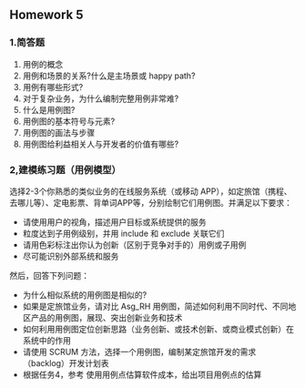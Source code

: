 ## Homework 5
### 1.简答题
1. 用例的概念
2. 用例和场景的关系?什么是主场景或 happy path?
3. 用例有哪些形式?
4. 对于复杂业务，为什么编制完整用例非常难?
5. 什么是用例图?
6. 用例图的基本符号与元素?
7. 用例图的画法与步骤
8. 用例图给利益相关人与开发者的价值有哪些?

### 2,建模练习题（用例模型）

选择2-3个你熟悉的类似业务的在线服务系统（或移动 APP），如定旅馆（携程、去哪儿等）、定电影票、背单词APP等，分别绘制它们用例图。并满足以下要求：
- 请使用用户的视角，描述用户目标或系统提供的服务
- 粒度达到子用例级别，并用 include 和 exclude 关联它们
- 请用色彩标注出你认为创新（区别于竞争对手的）用例或子用例
- 尽可能识别外部系统和服务  

然后，回答下列问题：
- 为什么相似系统的用例图是相似的?
- 如果是定旅馆业务，请对比 Asg_RH 用例图，简述如何利用不同时代、不同地区产品的用例图，展现、突出创新业务和技术
- 如何利用用例图定位创新思路（业务创新、或技术创新、或商业模式创新）在系统中的作用
- 请使用 SCRUM 方法，选择一个用例图，编制某定旅馆开发的需求（backlog）开发计划表
- 根据任务4，参考 使用用例点估算软件成本，给出项目用例点的估算
